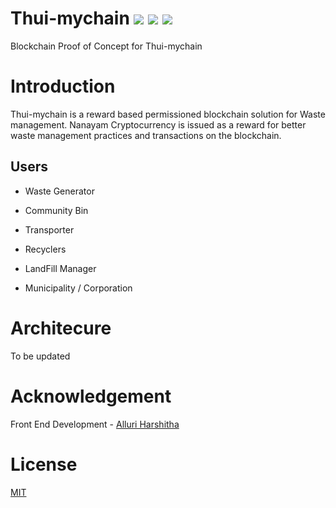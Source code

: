 # Thui-mychain ![](https://img.shields.io/badge/Project-Nam-ff69b4.svg) ![](https://img.shields.io/badge/Namchain-WIP-Blue.svg) ![](https://img.shields.io/badge/madeby-Ramaguru-blue.svg)

Blockchain Proof of Concept for Thui-mychain

# Introduction
Thui-mychain is a reward based permissioned blockchain solution for Waste management. Nanayam Cryptocurrency is issued as a reward for better waste management practices and transactions on the blockchain.

## Users
   - Waste Generator
      
   - Community Bin       
      
   - Transporter

   - Recyclers
   
   - LandFill Manager
   
   - Municipality / Corporation
  
# Architecure

To be updated

# Acknowledgement
Front End Development - [Alluri Harshitha](https://github.com/alluri678)

# License

[MIT](https://github.com/ramagururadhakrishnan/NamChain/blob/master/MIT)

